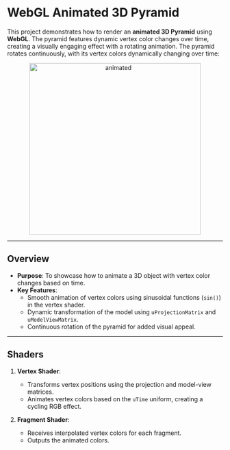 # WebGL Animated 3D Pyramid

This project demonstrates how to render an **animated 3D Pyramid** using **WebGL**. The pyramid features dynamic vertex color changes over time, creating a visually engaging effect with a rotating animation. The pyramid rotates continuously, with its vertex colors dynamically changing over time:

<p align="center">
<img src="../../figures/animatedPyramidColor.gif" alt="animated" width="400">
</p>

---

## **Overview**
- **Purpose**: To showcase how to animate a 3D object with vertex color changes based on time.
- **Key Features**:
  - Smooth animation of vertex colors using sinusoidal functions (`sin()`) in the vertex shader.
  - Dynamic transformation of the model using `uProjectionMatrix` and `uModelViewMatrix`.
  - Continuous rotation of the pyramid for added visual appeal.

---

## **Shaders**
1. **Vertex Shader**:
   - Transforms vertex positions using the projection and model-view matrices.
   - Animates vertex colors based on the `uTime` uniform, creating a cycling RGB effect.

2. **Fragment Shader**:
   - Receives interpolated vertex colors for each fragment.
   - Outputs the animated colors.

